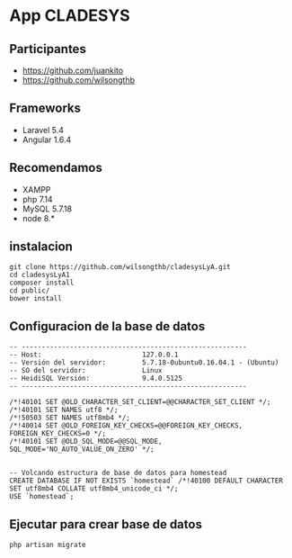 # App CLADESYS

## Participantes
* https://github.com/juankito
* https://github.com/wilsongthb

## Frameworks
* Laravel 5.4
* Angular 1.6.4

## Recomendamos
* XAMPP
* php 7.14
* MySQL 5.7.18
* node 8.*


## instalacion
~~~
git clone https://github.com/wilsongthb/cladesysLyA.git
cd cladesysLyA1
composer install
cd public/
bower install
~~~

## Configuracion de la base de datos
~~~
-- --------------------------------------------------------
-- Host:                         127.0.0.1
-- Versión del servidor:         5.7.18-0ubuntu0.16.04.1 - (Ubuntu)
-- SO del servidor:              Linux
-- HeidiSQL Versión:             9.4.0.5125
-- --------------------------------------------------------

/*!40101 SET @OLD_CHARACTER_SET_CLIENT=@@CHARACTER_SET_CLIENT */;
/*!40101 SET NAMES utf8 */;
/*!50503 SET NAMES utf8mb4 */;
/*!40014 SET @OLD_FOREIGN_KEY_CHECKS=@@FOREIGN_KEY_CHECKS, FOREIGN_KEY_CHECKS=0 */;
/*!40101 SET @OLD_SQL_MODE=@@SQL_MODE, SQL_MODE='NO_AUTO_VALUE_ON_ZERO' */;


-- Volcando estructura de base de datos para homestead
CREATE DATABASE IF NOT EXISTS `homestead` /*!40100 DEFAULT CHARACTER SET utf8mb4 COLLATE utf8mb4_unicode_ci */;
USE `homestead`;
~~~


## Ejecutar para crear base de datos
~~~
php artisan migrate
~~~